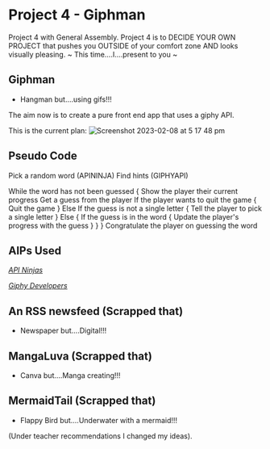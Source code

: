 # Project 4 - Giphman

Project 4 with General Assembly.
Project 4 is to DECIDE YOUR OWN PROJECT that pushes you OUTSIDE of your comfort zone AND looks visually pleasing.
~ This time....I....present to you ~

## Giphman

- Hangman but....using gifs!!!

The aim now is to create a pure front end app that uses a giphy API.

This is the current plan:
![Screenshot 2023-02-08 at 5 17 48 pm](https://user-images.githubusercontent.com/116997107/217461004-45970af1-f667-4462-99a8-5b8cb9d0d262.png)

## Pseudo Code

Pick a random word (APININJA)
Find hints (GIPHYAPI)

While the word has not been guessed {
Show the player their current progress
Get a guess from the player
If the player wants to quit the game {
Quit the game
}
Else If the guess is not a single letter {
Tell the player to pick a single letter
}
Else {
If the guess is in the word {
Update the player's progress with the guess
}
}
}
Congratulate the player on guessing the word

## AIPs Used

_[API Ninjas](https://api-ninjas.com/api/randomword)_

_[Giphy Developers](https://developers.giphy.com/docs/api/#quick-start-guide)_

## An RSS newsfeed (Scrapped that)

- Newspaper but....Digital!!!

## MangaLuva (Scrapped that)

- Canva but....Manga creating!!!

## MermaidTail (Scrapped that)

- Flappy Bird but....Underwater with a mermaid!!!

(Under teacher recommendations I changed my ideas).
